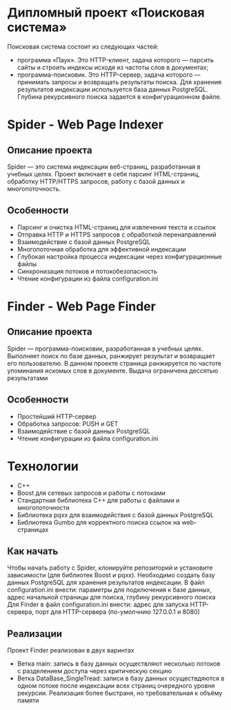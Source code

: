 # Дипломный проект «Поисковая система»
Поисковая система состоит из следующих частей:
- программа «Паук». Это HTTP-клиент, задача которого — парсить сайты и строить индексы исходя из частоты слов в документах;
- программа-поисковик. Это HTTP-сервер, задача которого — принимать запросы и возвращать результаты поиска.
Для хранения результатов индексации используется база данных PostgreSQL. Глубина рекурсивного поиска задается в конфигурационном файле.

# Spider - Web Page Indexer

## Описание проекта
Spider — это система индексации веб-страниц, разработанная в учебных целях. Проект включает в себя парсинг HTML-страниц, обработку HTTP/HTTPS запросов, работу с базой данных и многопоточность.

## Особенности
- Парсинг и очистка HTML-страниц для извлечения текста и ссылок
- Отправка HTTP и HTTPS запросов с обработкой перенаправлений
- Взаимодействие с базой данных PostgreSQL
- Многопоточная обработка для эффективной индексации
- Глубокая настройка процесса индексации через конфигурационные файлы
- Синхронизация потоков и потокобезопасность
- Чтение конфигурации из файла configuration.ini

# Finder - Web Page Finder

## Описание проекта
Spider — программа-поисковик, разработанная в учебных целях. Выполняет поиск по базе данных, ранжирует результат и возвращает его пользователю. В данном проекте страница ранжируется по частоте упоминания искомых слов в документе. Выдача ограничена дессятью результатами
## Особенности
- Простейший HTTP-сервер
- Обработка запросов: PUSH и GET
- Взаимодействие с базой данных PostgreSQL
- Чтение конфигурации из файла configuration.ini

# Технологии
- C++
- Boost для сетевых запросов и работы с потоками
- Стандартная библиотека C++ для работы с файлами и многопоточности
- Библиотека pqxx для взаимодействия с базой данных PostgreSQL
- Библиотека Gumbo для корректного поиска ссылок на web-страницах
## Как начать
Чтобы начать работу с Spider, клонируйте репозиторий и установите зависимости (для библиотек Boost и pqxx). Необходимо создать базу данных PostgreSQL для хранения результатов индексации.
В файл configuration.ini внести: параметры для подключения к базе данных, адрес начальной страницы для поиска, глубину рекурсивного поиска
Для Finder в файл configuration.ini внести: адрес для запуска HTTP-сервера, порт для HTTP-сервера (по-умолчнию 127.0.0.1 и 8080)

## Реализации
Проект Finder реализован в двух варинтах
- Ветка main: запись в базу данных осуществляют несколько потоков с разделением доступа через критическую секцию
- Ветка DataBase_SingleTread: записи в базу данных осуществдяются в одном потоке после индексации всех страниц очередного уровня рекурсии. Реализация более быстраня, но требовательная к объёму памяти


